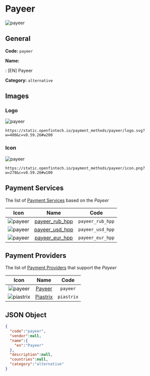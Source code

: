 
# Payeer 
![payeer](https://static.openfintech.io/payment_methods/payeer/logo.svg?w=400&c=v0.59.26#w200)  

## General 
**Code:** `payeer` 
 
**Name:** 
 
:	[EN] Payeer 
 
**Category:** `alternative` 
 

## Images 

### Logo 
![payeer](https://static.openfintech.io/payment_methods/payeer/logo.svg?w=400&c=v0.59.26#w200)  

```
https://static.openfintech.io/payment_methods/payeer/logo.svg?w=400&c=v0.59.26#w200
```  

### Icon 
![payeer](https://static.openfintech.io/payment_methods/payeer/icon.png?w=278&c=v0.59.26#w100)  

```
https://static.openfintech.io/payment_methods/payeer/icon.png?w=278&c=v0.59.26#w100
```  

## Payment Services 
 
The list of [Payment Services](/payment-services/) based on the _Payeer_ 

|Icon|Name|Code| 
|:---:|:---:|:---:| 
|![payeer](https://static.openfintech.io/payment_methods/payeer/icon.png?w=278&c=v0.59.26#w100) |[payeer_rub_hpp](/payment-services/payeer_rub_hpp/)|`payeer_rub_hpp`| 
|![payeer](https://static.openfintech.io/payment_methods/payeer/icon.png?w=278&c=v0.59.26#w100) |[payeer_usd_hpp](/payment-services/payeer_usd_hpp/)|`payeer_usd_hpp`| 
|![payeer](https://static.openfintech.io/payment_methods/payeer/icon.png?w=278&c=v0.59.26#w100) |[payeer_eur_hpp](/payment-services/payeer_eur_hpp/)|`payeer_eur_hpp`| 
 

## Payment Providers 
 
The list of [Payment Providers](/payment-providers/) that support the _Payeer_ 

|Icon|Name|Code| 
|:---:|:---:|:---:| 
|![payeer](https://static.openfintech.io/payment_providers/payeer/icon.png?w=278&c=v0.59.26#w100) |[Payeer](/payment-providers/payeer/)|`payeer`| 
|![piastrix](https://static.openfintech.io/payment_providers/piastrix/icon.svg?w=278&c=v0.59.26#w100) |[Piastrix](/payment-providers/piastrix/)|`piastrix`| 
 

## JSON Object 

```json
{
  "code":"payeer",
  "vendor":null,
  "name":{
    "en":"Payeer"
  },
  "description":null,
  "countries":null,
  "category":"alternative"
}
```  
